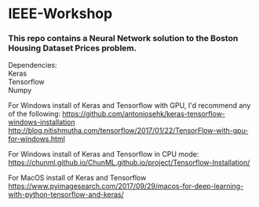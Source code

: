 # IEEE-Workshop

### This repo contains a Neural Network solution to the Boston Housing Dataset Prices problem. 

Dependencies: 
        <br>Keras 
        <br>Tensorflow 
        <br>Numpy

For Windows install of Keras and Tensorflow with GPU, I'd recommend any of the following: 
https://github.com/antoniosehk/keras-tensorflow-windows-installation 
http://blog.nitishmutha.com/tensorflow/2017/01/22/TensorFlow-with-gpu-for-windows.html

For Windows install of Keras and Tensorflow in CPU mode:
<br> https://chunml.github.io/ChunML.github.io/project/Tensorflow-Installation/

For MacOS install of Keras and Tensorflow
<br> https://www.pyimagesearch.com/2017/09/29/macos-for-deep-learning-with-python-tensorflow-and-keras/

